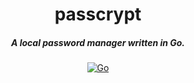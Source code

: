 <div align="center">
    <h1>passcrypt</h1>
    <h5>A local password manager written in Go.</h5>
    <a href="https://go.dev">
        <img src="https://img.shields.io/badge/Go-1.22-blue.svg?style=for-the-badge&logo=go" alt="Go">
    </a>
</div>

